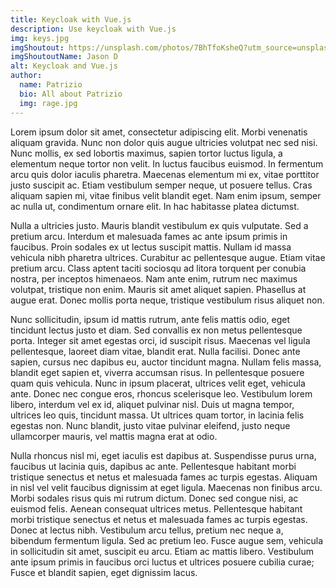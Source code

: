 ```yaml
---
title: Keycloak with Vue.js
description: Use keycloak with Vue.js
img: keys.jpg
imgShoutout: https://unsplash.com/photos/7BhTfoKsheQ?utm_source=unsplash&utm_medium=referral&utm_content=creditShareLink
imgShoutoutName: Jason D
alt: Keycloak and Vue.js
author:
  name: Patrizio
  bio: All about Patrizio
  img: rage.jpg
---
```


Lorem ipsum dolor sit amet, consectetur adipiscing elit. Morbi venenatis aliquam gravida. Nunc non dolor quis augue ultricies volutpat nec sed nisi. Nunc mollis, ex sed lobortis maximus, sapien tortor luctus ligula, a elementum neque tortor non velit. In luctus faucibus euismod. In fermentum arcu quis dolor iaculis pharetra. Maecenas elementum mi ex, vitae porttitor justo suscipit ac. Etiam vestibulum semper neque, ut posuere tellus. Cras aliquam sapien mi, vitae finibus velit blandit eget. Nam enim ipsum, semper ac nulla ut, condimentum ornare elit. In hac habitasse platea dictumst.

Nulla a ultricies justo. Mauris blandit vestibulum ex quis vulputate. Sed a pretium arcu. Interdum et malesuada fames ac ante ipsum primis in faucibus. Proin sodales ex ut lectus suscipit mattis. Nullam id massa vehicula nibh pharetra ultrices. Curabitur ac pellentesque augue. Etiam vitae pretium arcu. Class aptent taciti sociosqu ad litora torquent per conubia nostra, per inceptos himenaeos. Nam ante enim, rutrum nec maximus volutpat, tristique non enim. Mauris sit amet aliquet sapien. Phasellus at augue erat. Donec mollis porta neque, tristique vestibulum risus aliquet non.

Nunc sollicitudin, ipsum id mattis rutrum, ante felis mattis odio, eget tincidunt lectus justo et diam. Sed convallis ex non metus pellentesque porta. Integer sit amet egestas orci, id suscipit risus. Maecenas vel ligula pellentesque, laoreet diam vitae, blandit erat. Nulla facilisi. Donec ante sapien, cursus nec dapibus eu, auctor tincidunt magna. Nullam felis massa, blandit eget sapien et, viverra accumsan risus. In pellentesque posuere quam quis vehicula. Nunc in ipsum placerat, ultrices velit eget, vehicula ante. Donec nec congue eros, rhoncus scelerisque leo. Vestibulum lorem libero, interdum vel ex id, aliquet pulvinar nisl. Duis ut magna tempor, ultrices leo quis, tincidunt massa. Ut ultrices quam tortor, in lacinia felis egestas non. Nunc blandit, justo vitae pulvinar eleifend, justo neque ullamcorper mauris, vel mattis magna erat at odio.

Nulla rhoncus nisl mi, eget iaculis est dapibus at. Suspendisse purus urna, faucibus ut lacinia quis, dapibus ac ante. Pellentesque habitant morbi tristique senectus et netus et malesuada fames ac turpis egestas. Aliquam in nisl vel velit faucibus dignissim at eget ligula. Maecenas non finibus arcu. Morbi sodales risus quis mi rutrum dictum. Donec sed congue nisi, ac euismod felis. Aenean consequat ultrices metus. Pellentesque habitant morbi tristique senectus et netus et malesuada fames ac turpis egestas. Donec at lectus nibh. Vestibulum arcu tellus, pretium nec neque a, bibendum fermentum ligula. Sed ac pretium leo. Fusce augue sem, vehicula in sollicitudin sit amet, suscipit eu arcu. Etiam ac mattis libero. Vestibulum ante ipsum primis in faucibus orci luctus et ultrices posuere cubilia curae; Fusce et blandit sapien, eget dignissim lacus.
